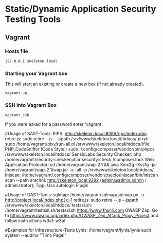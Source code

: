 # Static/Dynamic Application Security Testing Tools

## Vagrant

### Hosts file
```
127.0.0.1 skeleton.local
```

### Starting your Vagrant box

This will start an existing or create a new box (if not already created).

```
vagrant up
```

### SSH into Vagrant Box
```
vagrant ssh
```

If you were asked for a password enter 'vagrant'.


#Usage of SAST-Tools:
RIPS: http://skeleton.local:8086/rips/index.php
retire.js: sudo retire --js --jspath /srv/www/skeleton.local/htdocs/<project>
pixyi: sudo /home/vagrant/pixy/run-all.pl /srv/www/skeleton.local/htdocs/<project>/file
PHP_CodeSniffer (Code Style): sudo ./.config/composer/vendor/bin/phpcs /srv/www/skeleton.local/htdocs/<project>
SensioLabs Security Checker: php /home/vagrant/security-checker.phar security:check <project>/composer.lock
Web Application Protector: cd /home/vagrant/wap-2.1 && java Xmx2g -Xss1g -jar /home/vagrant/wap-2.1/wap.jar -a -all -p /srv/www/skeleton.local/htdocs/<project>
Iniscan: /home/vagrant/.config/composer/vendor/psecio/iniscan/bin/iniscan scan --path <path-to- php.ini>
arachni: http://skeleton.local:9292 (admin@admin.admin / administrator); Tipp: Use autologin Plugin

#Usage of DAST-Tools:
sqlmap: /home/vagrant/sqlmap/sqlmap.py -u http://project.local/index.php?x=1 
retire.js: sudo retire --js --jspath /srv/www/skeleton.local/htdocs/<project>
testssl.sh: /home/vagrant/testssl.sh/testssl.sh https://www.fhunii.com
OWASP Zap: Go to https://www.owasp.org/index.php/OWASP_Zed_Attack_Proxy_Project and follow instructions
w3af: w3af

#Examples for Infrastructure-Tests
Lynis: /home/vagrant/lynis/lynis  audit system --auditor "Timo Pagel"
